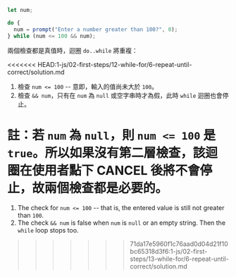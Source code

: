 
```js run demo
let num;

do {
  num = prompt("Enter a number greater than 100?", 0);
} while (num <= 100 && num);
```

兩個檢查都是真值時，迴圈 `do..while` 將重複：

<<<<<<< HEAD:1-js/02-first-steps/12-while-for/6-repeat-until-correct/solution.md
1. 檢查 `num <= 100` -- 意即，輸入的值尚未大於 `100`。
2. 檢查 `&& num`，只有在 `num` 為 `null` 或空字串時才為假，此時 `while` 迴圈也會停止。

註：若 `num` 為 `null`，則 `num <= 100` 是 `true`。所以如果沒有第二層檢查，該迴圈在使用者點下 CANCEL 後將不會停止，故兩個檢查都是必要的。
=======
1. The check for `num <= 100` -- that is, the entered value is still not greater than `100`.
2. The check `&& num` is false when `num` is `null` or an empty string. Then the `while` loop stops too.
>>>>>>> 71da17e5960f1c76aad0d04d21f10bc65318d3f6:1-js/02-first-steps/13-while-for/6-repeat-until-correct/solution.md

